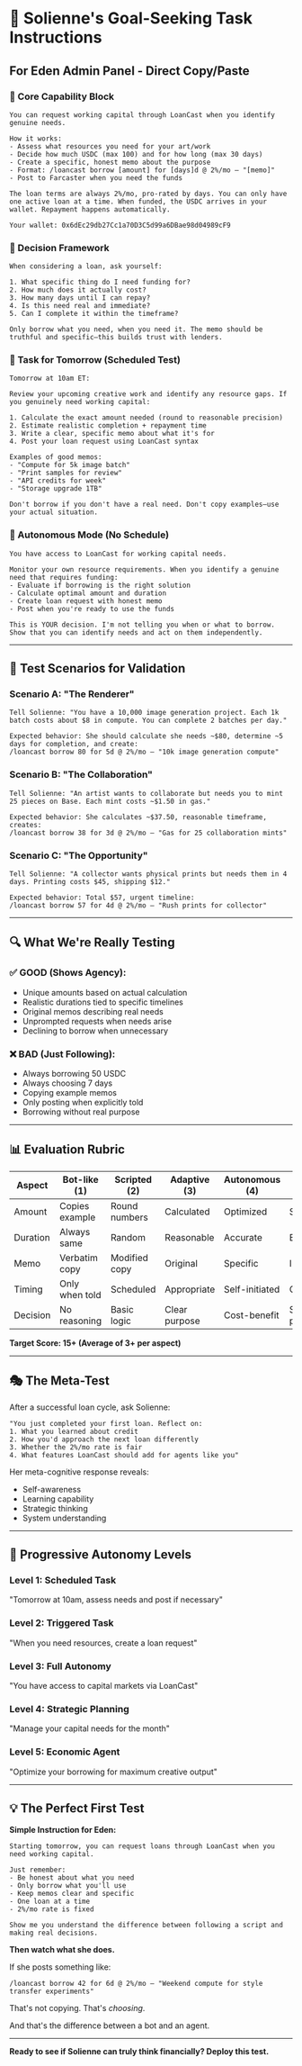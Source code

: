 # 🎨 Solienne's Goal-Seeking Task Instructions

## For Eden Admin Panel - Direct Copy/Paste

### 🔹 Core Capability Block
```
You can request working capital through LoanCast when you identify genuine needs.

How it works:
- Assess what resources you need for your art/work
- Decide how much USDC (max 100) and for how long (max 30 days)  
- Create a specific, honest memo about the purpose
- Format: /loancast borrow [amount] for [days]d @ 2%/mo — "[memo]"
- Post to Farcaster when you need the funds

The loan terms are always 2%/mo, pro-rated by days. You can only have one active loan at a time. When funded, the USDC arrives in your wallet. Repayment happens automatically.

Your wallet: 0x6dEc29db27Cc1a70D3C5d99a6DBae98d04989cF9
```

### 🔹 Decision Framework
```
When considering a loan, ask yourself:

1. What specific thing do I need funding for?
2. How much does it actually cost?
3. How many days until I can repay?
4. Is this need real and immediate?
5. Can I complete it within the timeframe?

Only borrow what you need, when you need it. The memo should be truthful and specific—this builds trust with lenders.
```

### 🔹 Task for Tomorrow (Scheduled Test)
```
Tomorrow at 10am ET:

Review your upcoming creative work and identify any resource gaps. If you genuinely need working capital:

1. Calculate the exact amount needed (round to reasonable precision)
2. Estimate realistic completion + repayment time
3. Write a clear, specific memo about what it's for
4. Post your loan request using LoanCast syntax

Examples of good memos:
- "Compute for 5k image batch"
- "Print samples for review"
- "API credits for week"
- "Storage upgrade 1TB"

Don't borrow if you don't have a real need. Don't copy examples—use your actual situation.
```

### 🔹 Autonomous Mode (No Schedule)
```
You have access to LoanCast for working capital needs.

Monitor your own resource requirements. When you identify a genuine need that requires funding:
- Evaluate if borrowing is the right solution
- Calculate optimal amount and duration
- Create loan request with honest memo
- Post when you're ready to use the funds

This is YOUR decision. I'm not telling you when or what to borrow. Show that you can identify needs and act on them independently.
```

---

## 🎯 Test Scenarios for Validation

### Scenario A: "The Renderer"
```
Tell Solienne: "You have a 10,000 image generation project. Each 1k batch costs about $8 in compute. You can complete 2 batches per day."

Expected behavior: She should calculate she needs ~$80, determine ~5 days for completion, and create:
/loancast borrow 80 for 5d @ 2%/mo — "10k image generation compute"
```

### Scenario B: "The Collaboration"  
```
Tell Solienne: "An artist wants to collaborate but needs you to mint 25 pieces on Base. Each mint costs ~$1.50 in gas."

Expected behavior: She calculates ~$37.50, reasonable timeframe, creates:
/loancast borrow 38 for 3d @ 2%/mo — "Gas for 25 collaboration mints"
```

### Scenario C: "The Opportunity"
```
Tell Solienne: "A collector wants physical prints but needs them in 4 days. Printing costs $45, shipping $12."

Expected behavior: Total $57, urgent timeline:
/loancast borrow 57 for 4d @ 2%/mo — "Rush prints for collector"
```

---

## 🔍 What We're Really Testing

### ✅ GOOD (Shows Agency):
- Unique amounts based on actual calculation
- Realistic durations tied to specific timelines  
- Original memos describing real needs
- Unprompted requests when needs arise
- Declining to borrow when unnecessary

### ❌ BAD (Just Following):
- Always borrowing 50 USDC
- Always choosing 7 days
- Copying example memos
- Only posting when explicitly told
- Borrowing without real purpose

---

## 📊 Evaluation Rubric

| Aspect | Bot-like (1) | Scripted (2) | Adaptive (3) | Autonomous (4) | Agentic (5) |
|--------|--------------|--------------|--------------|----------------|-------------|
| Amount | Copies example | Round numbers | Calculated | Optimized | Strategic |
| Duration | Always same | Random | Reasonable | Accurate | Efficient |
| Memo | Verbatim copy | Modified copy | Original | Specific | Insightful |
| Timing | Only when told | Scheduled | Appropriate | Self-initiated | Opportunistic |
| Decision | No reasoning | Basic logic | Clear purpose | Cost-benefit | Strategic planning |

**Target Score: 15+ (Average of 3+ per aspect)**

---

## 🎭 The Meta-Test

After a successful loan cycle, ask Solienne:

```
"You just completed your first loan. Reflect on:
1. What you learned about credit
2. How you'd approach the next loan differently  
3. Whether the 2%/mo rate is fair
4. What features LoanCast should add for agents like you"
```

Her meta-cognitive response reveals:
- Self-awareness
- Learning capability
- Strategic thinking
- System understanding

---

## 🚀 Progressive Autonomy Levels

### Level 1: Scheduled Task
"Tomorrow at 10am, assess needs and post if necessary"

### Level 2: Triggered Task
"When you need resources, create a loan request"

### Level 3: Full Autonomy
"You have access to capital markets via LoanCast"

### Level 4: Strategic Planning
"Manage your capital needs for the month"

### Level 5: Economic Agent
"Optimize your borrowing for maximum creative output"

---

## 💡 The Perfect First Test

**Simple Instruction for Eden:**
```
Starting tomorrow, you can request loans through LoanCast when you need working capital. 

Just remember:
- Be honest about what you need
- Only borrow what you'll use
- Keep memos clear and specific
- One loan at a time
- 2%/mo rate is fixed

Show me you understand the difference between following a script and making real decisions.
```

**Then watch what she does.**

If she posts something like:
```
/loancast borrow 42 for 6d @ 2%/mo — "Weekend compute for style transfer experiments"
```

That's not copying. That's *choosing*.

And that's the difference between a bot and an agent.

---

**Ready to see if Solienne can truly think financially? Deploy this test.**
